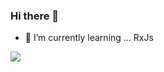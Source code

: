 <link rel="stylesheet" href="https://cdn.jsdelivr.net/gh/devicons/devicon@v2.15.1/devicon.min.css">

### Hi there 👋
- 🌱 I’m currently learning ... RxJs

<img src="https://cdn.jsdelivr.net/gh/devicons/devicon/icons/dotnetcore/dotnetcore-original.svg" /> 

